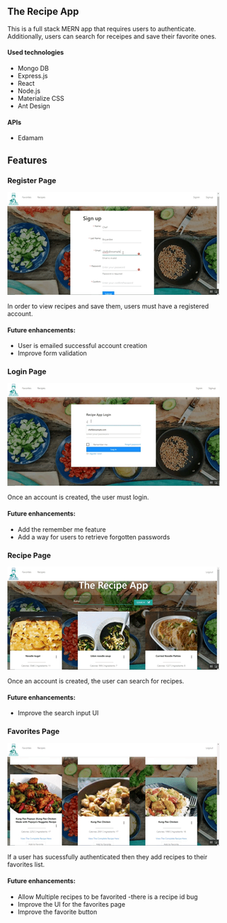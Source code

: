 <h2>The Recipe App</h2>

<p>This is a full stack MERN app that requires users to authenticate. Additionally, users can search for receipes and save their favorite ones.</p>

<h4>Used technologies</h4>
<ul>
  <li>Mongo DB</li>
  <li>Express.js</li>
  <li>React</li>
  <li>Node.js</li>
  <li>Materialize CSS</li>
  <li> Ant Design </li>
</ul>

<h4>APIs</h4>
<ul>
  <li>Edamam</li>
</ul>

## Features

<h3>Register Page</h3>

![register](public/register-page.gif)

<p>In order to view recipes and save them, users must have a registered account.</p>

<h4> Future enhancements: </h4>
<ul>
<li>User is emailed successful account creation</li>
<li>Improve form validation</li>
</ul>

<h3>Login Page</h3>

![register](public/login-page.gif)

<p>Once an account is created, the user must login.</p>

<h4> Future enhancements: </h4>
<ul>
<li>Add the remember me feature</li>
<li>Add a way for users to retrieve forgotten passwords</li>
</ul>

<h3>Recipe Page</h3>

![recipe](public/recipe-demo2.gif)

<p>Once an account is created, the user can search for recipes.</p>

<h4> Future enhancements: </h4>
<ul>
<li>Improve the search input UI</li>
</ul>

<h3>Favorites Page</h3>

![favorites](public/favorite-page.gif)

<p>If a user has sucessfully authenticated then they add recipes to their favorites list.</p>

<h4> Future enhancements:</h4>
<ul>
<li>Allow Multiple recipes to be favorited -there is a recipe id bug</li>
<li>Improve the UI for the favorites page</li>
<li> Improve the favorite button </li>
</ul>
